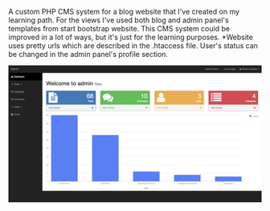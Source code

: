 A custom PHP CMS system for a blog website that I've created on my learning path. For the views I've used both blog and admin panel's templates from start bootstrap website. This CMS system could be improved in a lot of ways, but it's just for the learning purposes. *Website uses pretty urls which are described in the .htaccess file. User's status can be changed in the admin panel's profile section.

![Alt text](/images/1.png?raw=true)
